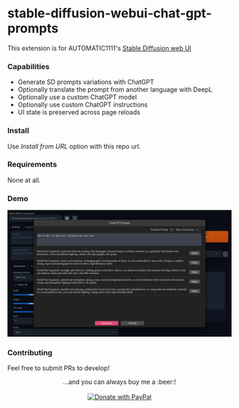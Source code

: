 <p float="left">
    <img alt="" src="https://img.shields.io/badge/JavaScript-323330?style=for-the-badge&logo=javascript&logoColor=F7DF1E" />
    <img alt="" src="https://img.shields.io/badge/Python-FFD43B?style=for-the-badge&logo=python&logoColor=blue" />
</p>

# stable-diffusion-webui-chat-gpt-prompts

This extension is for AUTOMATIC1111's [Stable Diffusion web UI](https://github.com/AUTOMATIC1111/stable-diffusion-webui)

### Capabilities

* Generate SD prompts variations with ChatGPT
* Optionally translate the prompt from another language with DeepL
* Optionally use a custom ChatGPT model
* Optionally use custom ChatGPT instructions
* UI state is preserved across page reloads

### Install

Use *Install from URL* option with this repo url.

### Requirements

None at all.

### Demo
<img width="1024" src="https://raw.githubusercontent.com/ilian6806/stable-diffusion-webui-chat-gpt-prompts/master/static/images/screenshot.png" alt="">

### Contributing

Feel free to submit PRs to develop!

<p align="center">
  ...and you can always buy me a :beer:! <br/><br/>
  <a href="https://www.paypal.com/paypalme/ilian6806" target="_blank">
    <img src="https://img.shields.io/badge/Donate-PayPal-green.svg" alt="Donate with PayPal"/>
  </a>
</p>
